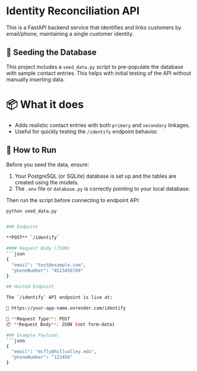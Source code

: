 # Identity Reconciliation API

This is a FastAPI backend service that identifies and links customers by email/phone, maintaining a single customer identity.

## 🔢 Seeding the Database

This project includes a `seed_data.py` script to pre-populate the database with sample contact entries. This helps with initial testing of the API without manually inserting data.

# 📦 What it does
- Adds realistic contact entries with both `primary` and `secondary` linkages.
- Useful for quickly testing the `/identify` endpoint behavior.

## 🚀 How to Run

Before you seed the data, ensure:
1. Your PostgreSQL (or SQLite) database is set up and the tables are created using the models.
2. The `.env` file or `database.py` is correctly pointing to your local database.

Then run the script before connecting to endpoint API:

```bash
python seed_data.py


### Endpoint

**POST** `/identify`

#### Request Body (JSON)
```json
{
  "email": "test@example.com",
  "phoneNumber": "0123456789"
}

## Hosted Endpoint

The `/identify` API endpoint is live at:

🔗 https://your-app-name.onrender.com/identify

📝 **Request Type**: POST  
📦 **Request Body**: JSON (not form-data)

### Example Payload:
```json
{
  "email": "mcfly@hillvalley.edu",
  "phoneNumber": "123456"
}

